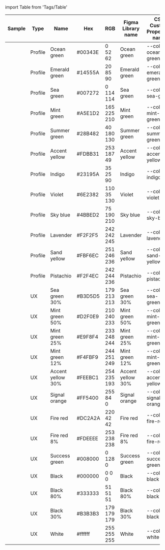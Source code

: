 import Table from 'Tags/Table'

<!-- This is the Source of the Colors Table -->
<Table selectable>
  <thead>
    <tr>
      <th>Sample</th>
      <th>Type</th>
      <th>Name</th>
      <th>Hex</th>
      <th>RGB</th>
      <th>Figma Library name</th>
      <th>CSS Custom Properties name</th>
    </tr>
  </thead>
  <tbody>
    <tr>
      <td color="#00343E"></td>
      <td>Profile</td>
      <td>Ocean green</td>
      <td>#00343E</td>
      <td>0 52 62</td>
      <td>Ocean green</td>
      <td>--color-ocean-green</td>
    </tr>
    <tr>
      <td color="#14555A"></td>
      <td>Profile</td>
      <td>Emerald green</td>
      <td>#14555A</td>
      <td>20 85 90</td>
      <td>Emerald green</td>
      <td>--color-emerald-green</td>
    </tr>
    <tr>
      <td color="#007272"></td>
      <td>Profile</td>
      <td>Sea green</td>
      <td>#007272</td>
      <td>0 114 114</td>
      <td>Sea green</td>
      <td>--color-sea-green</td>
    </tr>
    <tr>
      <td color="#A5E1D2"></td>
      <td>Profile</td>
      <td>Mint green</td>
      <td>#A5E1D2</td>
      <td>165 225 210</td>
      <td>Mint green</td>
      <td>--color-mint-green</td>
    </tr>
    <tr>
      <td color="#28B482"></td>
      <td>Profile</td>
      <td>Summer green</td>
      <td>#28B482</td>
      <td>40 180 130</td>
      <td>Summer green</td>
      <td>--color-summer-green</td>
    </tr>
    <tr>
      <td color="#FDBB31"></td>
      <td>Profile</td>
      <td>Accent yellow</td>
      <td>#FDBB31</td>
      <td>253 187 49</td>
      <td>Accent yellow</td>
      <td>--color-accent-yellow</td>
    </tr>
    <tr>
      <td color="#23195A"></td>
      <td>Profile</td>
      <td>Indigo</td>
      <td>#23195A</td>
      <td>35 25 90</td>
      <td>Indigo</td>
      <td>--color-indigo</td>
    </tr>
    <tr>
      <td color="#6E2382"></td>
      <td>Profile</td>
      <td>Violet</td>
      <td>#6E2382</td>
      <td>110 35 130</td>
      <td>Violet</td>
      <td>--color-violet</td>
    </tr>
    <tr>
      <td color="#4BBED2"></td>
      <td>Profile</td>
      <td>Sky blue</td>
      <td>#4BBED2</td>
      <td>75 190 210</td>
      <td>Sky blue</td>
      <td>--color-sky-blue</td>
    </tr>
    <tr>
      <td color="#F2F2F5"></td>
      <td>Profile</td>
      <td>Lavender</td>
      <td>#F2F2F5</td>
      <td>242 242 245</td>
      <td>Lavender</td>
      <td>--color-lavender</td>
    </tr>
    <tr>
      <td color="#FBF6EC"></td>
      <td>Profile</td>
      <td>Sand yellow</td>
      <td>#FBF6EC</td>
      <td>251 246 236</td>
      <td>Sand yellow</td>
      <td>--color-sand-yellow</td>
    </tr>
    <tr>
      <td color="#F2F4EC"></td>
      <td>Profile</td>
      <td>Pistachio</td>
      <td>#F2F4EC</td>
      <td>242 244 236</td>
      <td>Pistachio</td>
      <td>--color-pistachio</td>
    </tr>
    <tr>
      <td color="#B3D5D5"></td>
      <td>UX</td>
      <td>Sea green 30%</td>
      <td>#B3D5D5</td>
      <td>179 213 213</td>
      <td>Sea green 30%</td>
      <td>--color-sea-green-30</td>
    </tr>
    <tr>
      <td color="#D2F0E9"></td>
      <td>UX</td>
      <td>Mint green 50%</td>
      <td>#D2F0E9</td>
      <td>210 240 233</td>
      <td>Mint green 50%</td>
      <td>--color-mint-green-50</td>
    </tr>
    <tr>
      <td color="#E9F8F4"></td>
      <td>UX</td>
      <td>Mint green 25%</td>
      <td>#E9F8F4</td>
      <td>233 248 244</td>
      <td>Mint green 25%</td>
      <td>--color-mint-green-25</td>
    </tr>
    <tr>
      <td color="#F4FBF9"></td>
      <td>UX</td>
      <td>Mint green 12%</td>
      <td>#F4FBF9</td>
      <td>244 251 249</td>
      <td>Mint green 12%</td>
      <td>--color-mint-green-12</td>
    </tr>
    <tr>
      <td color="#FEEBC1"></td>
      <td>UX</td>
      <td>Accent yellow 30%</td>
      <td>#FEEBC1</td>
      <td>254 235 193</td>
      <td>Accent yellow 30%</td>
      <td>--color-accent-yellow-30</td>
    </tr>
    <tr>
      <td color="#FF5400"></td>
      <td>UX</td>
      <td>Signal orange</td>
      <td>#FF5400</td>
      <td>255 84 0</td>
      <td>Signal orange</td>
      <td>--color-signal-orange</td>
    </tr>
    <tr>
      <td color="#DC2A2A"></td>
      <td>UX</td>
      <td>Fire red</td>
      <td>#DC2A2A</td>
      <td>220 42 42</td>
      <td>Fire red</td>
      <td>--color-fire-red</td>
    </tr>
    <tr>
      <td color="#FDEEEE"></td>
      <td>UX</td>
      <td>Fire red 8%</td>
      <td>#FDEEEE</td>
      <td>253 238 238</td>
      <td>Fire red 8%</td>
      <td>--color-fire-red-8</td>
    </tr>
    <tr>
      <td color="#008000"></td>
      <td>UX</td>
      <td>Success green</td>
      <td>#008000</td>
      <td>0 128 0</td>
      <td>Success green</td>
      <td>--color-success-green</td>
    </tr>
    <tr>
      <td color="#000000"></td>
      <td>UX</td>
      <td>Black</td>
      <td>#000000</td>
      <td>0 0 0</td>
      <td>Black</td>
      <td>--color-black</td>
    </tr>
    <tr>
      <td color="#333333"></td>
      <td>UX</td>
      <td>Black 80%</td>
      <td>#333333</td>
      <td>51 51 51</td>
      <td>Black 80%</td>
      <td>--color-black-80</td>
    </tr>
    <tr>
      <td color="#B3B3B3"></td>
      <td>UX</td>
      <td>Black 30%</td>
      <td>#B3B3B3</td>
      <td>179 179 179</td>
      <td>Black 30%</td>
      <td>--color-black-30</td>
    </tr>
    <tr>
      <td color="#ffffff"></td>
      <td>UX</td>
      <td>White</td>
      <td>#ffffff</td>
      <td>255 255 255</td>
      <td>White</td>
      <td>--color-white</td>
    </tr>
  </tbody>
</Table>
